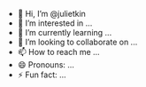 - 👋 Hi, I’m @julietkin
- 👀 I’m interested in ...
- 🌱 I’m currently learning ...
- 💞️ I’m looking to collaborate on ...
- 📫 How to reach me ...
- 😄 Pronouns: ...
- ⚡ Fun fact: ...

<!--- 
julietkin/julietkin is a ✨ special ✨ repository because its `README.md` (this file) appears on your GitHub profile.
You can click the Preview link to take a look at your changes.
--->
